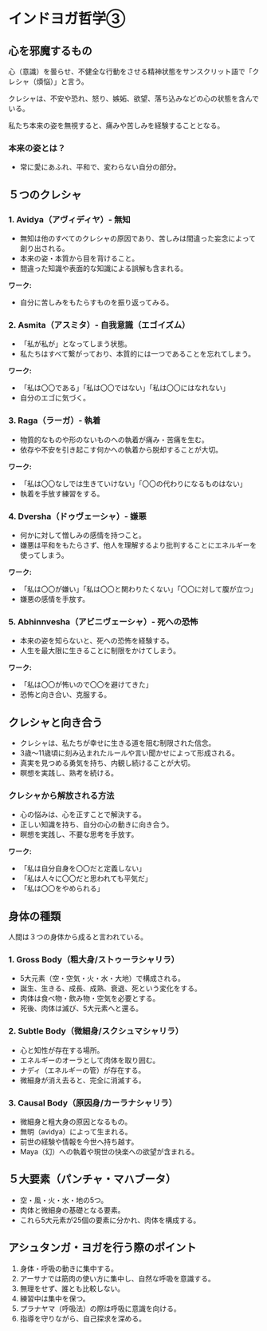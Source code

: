# インドヨガ哲学③

## 心を邪魔するもの

心（意識）を曇らせ、不健全な行動をさせる精神状態をサンスクリット語で「クレシャ（煩悩）」と言う。

クレシャは、不安や恐れ、怒り、嫉妬、欲望、落ち込みなどの心の状態を含んでいる。

私たち本来の姿を無視すると、痛みや苦しみを経験することとなる。

### 本来の姿とは？
- 常に愛にあふれ、平和で、変わらない自分の部分。

## ５つのクレシャ

### 1. Avidya（アヴィディヤ）- 無知
- 無知は他のすべてのクレシャの原因であり、苦しみは間違った妄念によって創り出される。
- 本来の姿・本質から目を背けること。
- 間違った知識や表面的な知識による誤解も含まれる。

**ワーク:**
- 自分に苦しみをもたらすものを振り返ってみる。

### 2. Asmita（アスミタ）- 自我意識（エゴイズム）
- 「私が私が」となってしまう状態。
- 私たちはすべて繋がっており、本質的には一つであることを忘れてしまう。

**ワーク:**
- 「私は〇〇である」「私は〇〇ではない」「私は〇〇にはなれない」
- 自分のエゴに気づく。

### 3. Raga（ラーガ）- 執着
- 物質的なものや形のないものへの執着が痛み・苦痛を生む。
- 依存や不安を引き起こす何かへの執着から脱却することが大切。

**ワーク:**
- 「私は〇〇なしでは生きていけない」「〇〇の代わりになるものはない」
- 執着を手放す練習をする。

### 4. Dversha（ドゥヴェーシャ）- 嫌悪
- 何かに対して憎しみの感情を持つこと。
- 嫌悪は平和をもたらさず、他人を理解するより批判することにエネルギーを使ってしまう。

**ワーク:**
- 「私は〇〇が嫌い」「私は〇〇と関わりたくない」「〇〇に対して腹が立つ」
- 嫌悪の感情を手放す。

### 5. Abhinnvesha（アビニヴェーシャ）- 死への恐怖
- 本来の姿を知らないと、死への恐怖を経験する。
- 人生を最大限に生きることに制限をかけてしまう。

**ワーク:**
- 「私は〇〇が怖いので〇〇を避けてきた」
- 恐怖と向き合い、克服する。

## クレシャと向き合う

- クレシャは、私たちが幸せに生きる道を阻む制限された信念。
- 3歳～11歳頃に刻み込まれたルールや言い聞かせによって形成される。
- 真実を見つめる勇気を持ち、内観し続けることが大切。
- 瞑想を実践し、熟考を続ける。

### クレシャから解放される方法

- 心の悩みは、心を正すことで解決する。
- 正しい知識を持ち、自分の心の動きに向き合う。
- 瞑想を実践し、不要な思考を手放す。

**ワーク:**
- 「私は自分自身を〇〇だと定義しない」
- 「私は人々に〇〇だと思われても平気だ」
- 「私は〇〇をやめられる」

## 身体の種類

人間は３つの身体から成ると言われている。

### 1. Gross Body（粗大身/ストゥーラシャリラ）
- 5大元素（空・空気・火・水・大地）で構成される。
- 誕生、生きる、成長、成熟、衰退、死という変化をする。
- 肉体は食べ物・飲み物・空気を必要とする。
- 死後、肉体は滅び、5大元素へと還る。

### 2. Subtle Body（微細身/スクシュマシャリラ）
- 心と知性が存在する場所。
- エネルギーのオーラとして肉体を取り囲む。
- ナディ（エネルギーの管）が存在する。
- 微細身が消え去ると、完全に消滅する。

### 3. Causal Body（原因身/カーラナシャリラ）
- 微細身と粗大身の原因となるもの。
- 無明（avidya）によって生まれる。
- 前世の経験や情報を今世へ持ち越す。
- Maya（幻）への執着や現世の快楽への欲望が含まれる。

## ５大要素（パンチャ・マハブータ）

- 空・風・火・水・地の5つ。
- 肉体と微細身の基礎となる要素。
- これら5大元素が25個の要素に分かれ、肉体を構成する。

## アシュタンガ・ヨガを行う際のポイント

1. 身体・呼吸の動きに集中する。
2. アーサナでは筋肉の使い方に集中し、自然な呼吸を意識する。
3. 無理をせず、誰とも比較しない。
4. 練習中は集中を保つ。
5. プラナヤマ（呼吸法）の際は呼吸に意識を向ける。
6. 指導を守りながら、自己探求を深める。
